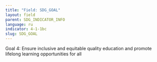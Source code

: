 ```yaml
---
title: "Field: SDG_GOAL"
layout: field
parent: SDG_INDICATOR_INFO
language: ru
indicator: 4-1-1bc
slug: SDG_GOAL
---
```

Goal 4: Ensure inclusive and equitable quality education and promote lifelong learning opportunities for all